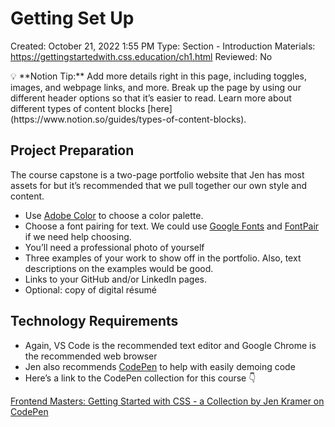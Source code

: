 # Getting Set Up

Created: October 21, 2022 1:55 PM
Type: Section - Introduction
Materials: https://gettingstartedwith.css.education/ch1.html
Reviewed: No

<aside>
💡 **Notion Tip:** Add more details right in this page, including toggles, images, and webpage links, and more. Break up the page by using our different header options so that it’s easier to read. Learn more about different types of content blocks [here](https://www.notion.so/guides/types-of-content-blocks).

</aside>

## Project Preparation

The course capstone is a two-page portfolio website that Jen has most assets for but it’s recommended that we pull together our own style and content.

- Use [Adobe Color](https://color.adobe.com/explore) to choose a color palette.
- Choose a font pairing for text. We could use [Google Fonts](https://fonts.google.com/) and [FontPair](https://www.fontpair.co/) if we need help choosing.
- You’ll need a professional photo of yourself
- Three examples of your work to show off in the portfolio. Also, text descriptions on the examples would be good.
- Links to your GitHub and/or LinkedIn pages.
- Optional: copy of digital résumé

## Technology Requirements

- Again, VS Code is the recommended text editor and Google Chrome is the recommended web browser
- Jen also recommends [CodePen](https://codepen.io/) to help with easily demoing code
- Here’s a link to the CodePen collection for this course 👇

[Frontend Masters: Getting Started with CSS - a Collection by Jen Kramer on CodePen](https://codepen.io/collection/LPpLwE)